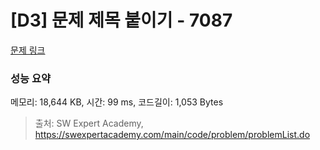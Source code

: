# [D3] 문제 제목 붙이기 - 7087 

[문제 링크](https://swexpertacademy.com/main/code/problem/problemDetail.do?contestProbId=AWkIdD46A5EDFAXC) 

### 성능 요약

메모리: 18,644 KB, 시간: 99 ms, 코드길이: 1,053 Bytes



> 출처: SW Expert Academy, https://swexpertacademy.com/main/code/problem/problemList.do